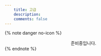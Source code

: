 ```yaml
---
    title: 고급
    description: 
    comments: false
---
```


{% note danger no-icon %}
<center>준비중입니다.</center>
{% endnote %}